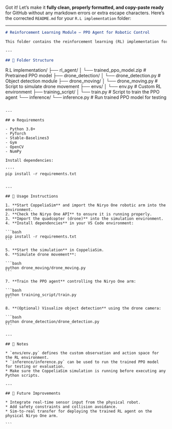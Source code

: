Got it! Let’s make it **fully clean, properly formatted, and copy-paste ready** for GitHub without any markdown errors or extra escape characters. Here’s the corrected `README.md` for your `R.L implementation` folder:

---

```markdown
# Reinforcement Learning Module — PPO Agent for Robotic Control

This folder contains the reinforcement learning (RL) implementation for the **Intelligent 6-DOF Robotic Defense & Rescue System**. The PPO agent is trained to control the Niryo One robotic arm for tasks like tracking and interacting with a moving drone within a simulated environment.

---

## 📂 Folder Structure

```

R.L implementation/
├── rl_agent/
│   └── trained_ppo_model.zip    # Pretrained PPO model
├── drone_detection/
│   └── drone_detection.py       # Object detection module
├── drone_moving/
│   └── drone_moving.py          # Script to simulate drone movement
├── envs/
│   └── env.py                   # Custom RL environment
├── training_script/
│   └── train.py                 # Script to train the PPO agent
└── inference/
└── inference.py             # Run trained PPO model for testing

````

---

## ⚙️ Requirements

- Python 3.8+  
- PyTorch  
- Stable-Baselines3  
- Gym  
- OpenCV  
- NumPy  

Install dependencies:

''''
pip install -r requirements.txt


---

## 🚀 Usage Instructions

1. **Start CoppeliaSim** and import the Niryo One robotic arm into the environment.
2. **Check the Niryo One API** to ensure it is running properly.
3. **Import the quadcopter (drone)** into the simulation environment.
4. **Install dependencies** in your VS Code environment:

```bash
pip install -r requirements.txt
```

5. **Start the simulation** in CoppeliaSim.
6. **Simulate drone movement**:

```bash
python drone_moving/drone_moving.py
```

7. **Train the PPO agent** controlling the Niryo One arm:

```bash
python training_script/train.py
```

8. **(Optional) Visualize object detection** using the drone camera:

```bash
python drone_detection/drone_detection.py
```

---

## 📌 Notes

* `envs/env.py` defines the custom observation and action space for the RL environment.
* `inference/inference.py` can be used to run the trained PPO model for testing or evaluation.
* Make sure the CoppeliaSim simulation is running before executing any Python scripts.

---

## 🔮 Future Improvements

* Integrate real-time sensor input from the physical robot.
* Add safety constraints and collision avoidance.
* Sim-to-real transfer for deploying the trained RL agent on the physical Niryo One arm.

```

